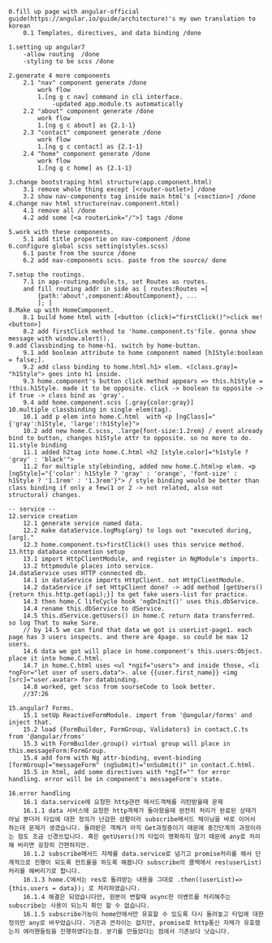     0.fill up page with angular-official guide(https://angular.io/guide/architecture)'s my own translation to korean
        0.1 Templates, directives, and data binding /done

    1.setting up angular7
        -allow routing  /done
        -styling to be scss /done

    2.generate 4 more components
        2.1 "nav" component generate /done
            work flow
            1.[ng g c nav] command in cli interface.
                -updated app.module.ts automatically
        2.2 "about" component generate /done
            work flow
            1.[ng g c about] as {2.1-1}
        2.3 "contact" component generate /done
            work flow
            1.[ng g c contact] as {2.1-1}
        2.4 "home" component generate /done
            work flow
            1.[ng g c home] as {2.1-1}

    3.change bootstraping html structure(app.component.html)
        3.1 remove whole thing except [<router-outlet>] /done
        3.2 show nav-components tag inside main html's [<section>] /done
    4.change nav html structure(nav.component.html)
        4.1 remove all /done
        4.2 add some [<a routerLink="/">] tags /done
    
    5.work with these components.
        5.1 add title propertie on nav-component /done
    6.configure global scss setting(styles.scss)
        6.1 paste from the source /done
        6.2 add nav-components scss. paste from the source/ done
    
    7.setup the routings.
        7.1 in app-routing.module.ts, set Routes as routes.
        and fill routing addr in side as [ routes:Routes =[
            {path:'about',component:AboutComponent}, ...
            ]; ]
    8.Make up with HomeComponent.
        8.1 build home html with [<button (click)="firstClick()">click me!<button>]
        8.2 add firstClick method to 'home.component.ts'file. gonna show message with window.alert().
    9.add Classbinding to home-h1. switch by home-button.
        9.1 add boolean attribute to home component named [h1Style:boolean = false;].
        9.2 add class binding to home.html.h1> elem. <[class.gray]= "h1Style"> goes into h1 inside.
        9.3 home.component's button click method appears => this.h1Style = !this.h1Style. made it to be opposite. click -> boolean to opposite -> if true -> class bind as 'gray'.
        9.4 add home.component.scss [.gray{color:gray}]
    10.multiple classbinding in single elem(tag).
        10.1 add p elem into home.C.html  with <p [ngClass]="{'gray':h1Style, 'large':!h1Style}">
        10.2 add new home.C.scss, .large{font-size:1.2rem} / event already bind to button, changes h1Style attr to opposite. so no more to do.
    11.style binding
        11.1 added h2tag into home.C.html <h2 [style.color]="h1style ?  'gray' : 'black'">
        11.2 for multiple stylebinding, added new home.C.html>p elem. <p [ngStyle]="{'color': h1Style ? 'gray' : 'orange', 'font-size' : h1Style ? '1.1rem' : '1.3rem'}"> / style binding would be better than class binding if only a few(1 or 2 -> not related, also not structural) changes.

    -- service --
    12.service creation
        12.1 generate service named data.
        12.2 make dataService.logMsg(arg) to logs out "executed during, [arg]." 
        12.3 home.component.ts>firstClick() uses this service method.
    13.http database connetion setup
        13.1 import HttpClientModule, and register in NgModule's imports.
        13.2 httpmodule places into service.
    14.dataService uses HTTP connected db.
        14.1 in dataService imports HttpClient. not HttpClientModule.
        14.2 dataService if set HttpClient done? -> add method [getUsers(){return this.http.get(api);}] to get fake users-list for practice.
        14.3 then home.C lifeCycle hook 'ngOnInit()' uses this.dbService.
        14.4 rename this.dbService to dService.
        14.5 this.dService.getUsers() in home.C return data transferred. so log That to make Sure.
        // by 14.5 we can find that data we got is userList-page1. each page has 3 users inspects. and there are 4page. so could be max 12 users.
        14.6 data we got will place in home.component's this.users:Object. place it into home.C.html.
        14.7 in home.C.html uses <ul *ngif="users"> and inside those, <li *ngFor="let user of users.data">. alse {{user.first_name}} <img [src]="user.avatar> for databinding.
        14.8 worked, get scss from sourseCode to look better.
        //37:26

    15.angular7 Forms.
        15.1 setUp ReactiveFormModule. import from '@angular/forms' and inject that.
        15.2 load {FormBuilder, FormGroup, Validators} in contact.C.ts from '@angular/froms'
        15.3 with FormBuilder.group() virtual group will place in this.messageForm:FormGroup.
        15.4 add form with Ng attr-binding, event-binding [formGroup]="messageForm" (ngSubmit)="onSubmit()" in contact.C.html.
        15.5 in html, add some directives with *ngIf="" for error handling. error will be in component's messageForm's state.
        
    16.error handling
        16.1 data.service에 요청한 http관련 메서드객체를 리턴받을때 문제
        16.1.1 data 서비스에 요청한 http객체가 돌아왔을때 완전히 처리가 완료된 상태가 아닐 뿐더러 타입에 대한 정의가 난감한 상황이라 subscribe메서드 체이닝을 바로 이어서 하는데 문제가 생겼습니다. 돌려받은 객체가 아직 Get과정중이기 때문에 중간단계의 과정이라는 점도 조금 신경쓰입니다. 혹은 getUsers()의 타입이 명확하지 않기 때문에 any로 처리해 버리면 굉장히 간편하지만.
        16.1.2 subscribe메서드 자체를 data.service로 넘기고 promise처리를 해서 단계적으로 진행이 되도록 컨트롤을 하도록 해봅니다 subscribe의 콜백에서 res(userList)처리를 해버리기로 합니다.
        16.1.3 home.C에서는 res로 돌려받는 내용을 그대로 .then((userList)=>{this.users = data}); 로 처리하였습니다.
        16.1.4 해결은 되었습니다만, 원본이 변할때 async한 이벤트를 처리해주는 subscribe는 사용이 되는지 확인 할 수 없습니다.
        16.1.5 subscribe기능이 home안에서만 유효할 수 있도록 다시 돌려놓고 타입에 대한 정의만 any로 바꾸었습니다. 기존과 큰차이는 없지만, promise로 http통신 자체가 유효했는지 에러핸들링을 진행하였다는점. 분기를 만들었다는 점에서 기존보다 낫습니다.